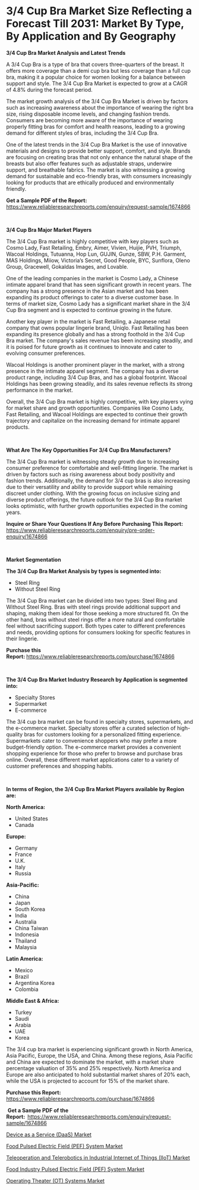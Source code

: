 <p><h1>3/4 Cup Bra Market Size Reflecting a Forecast Till 2031: Market By Type, By Application and By Geography</h1></p><p><strong>3/4 Cup Bra Market Analysis and Latest Trends</strong></p>
<p><p>A 3/4 Cup Bra is a type of bra that covers three-quarters of the breast. It offers more coverage than a demi cup bra but less coverage than a full cup bra, making it a popular choice for women looking for a balance between support and style. The 3/4 Cup Bra Market is expected to grow at a CAGR of 4.8% during the forecast period.</p><p>The market growth analysis of the 3/4 Cup Bra Market is driven by factors such as increasing awareness about the importance of wearing the right bra size, rising disposable income levels, and changing fashion trends. Consumers are becoming more aware of the importance of wearing properly fitting bras for comfort and health reasons, leading to a growing demand for different styles of bras, including the 3/4 Cup Bra.</p><p>One of the latest trends in the 3/4 Cup Bra Market is the use of innovative materials and designs to provide better support, comfort, and style. Brands are focusing on creating bras that not only enhance the natural shape of the breasts but also offer features such as adjustable straps, underwire support, and breathable fabrics. The market is also witnessing a growing demand for sustainable and eco-friendly bras, with consumers increasingly looking for products that are ethically produced and environmentally friendly.</p></p>
<p><strong>Get a Sample PDF of the Report:&nbsp;</strong> <a href="https://www.reliableresearchreports.com/enquiry/request-sample/1674866">https://www.reliableresearchreports.com/enquiry/request-sample/1674866</a></p>
<p>&nbsp;</p>
<p><strong>3/4 Cup Bra Major Market Players</strong></p>
<p><p>The 3/4 Cup Bra market is highly competitive with key players such as Cosmo Lady, Fast Retailing, Embry, Aimer, Vivien, Huijie, PVH, Triumph, Wacoal Holdings, Tutuanna, Hop Lun, GUJIN, Gunze, SBW, P.H. Garment, MAS Holdings, Miiow, Victoria’s Secret, Good People, BYC, Sunflora, Oleno Group, Gracewell, Gokaldas Images, and Lovable.</p><p>One of the leading companies in the market is Cosmo Lady, a Chinese intimate apparel brand that has seen significant growth in recent years. The company has a strong presence in the Asian market and has been expanding its product offerings to cater to a diverse customer base. In terms of market size, Cosmo Lady has a significant market share in the 3/4 Cup Bra segment and is expected to continue growing in the future.</p><p>Another key player in the market is Fast Retailing, a Japanese retail company that owns popular lingerie brand, Uniqlo. Fast Retailing has been expanding its presence globally and has a strong foothold in the 3/4 Cup Bra market. The company's sales revenue has been increasing steadily, and it is poised for future growth as it continues to innovate and cater to evolving consumer preferences.</p><p>Wacoal Holdings is another prominent player in the market, with a strong presence in the intimate apparel segment. The company has a diverse product range, including 3/4 Cup Bras, and has a global footprint. Wacoal Holdings has been growing steadily, and its sales revenue reflects its strong performance in the market.</p><p>Overall, the 3/4 Cup Bra market is highly competitive, with key players vying for market share and growth opportunities. Companies like Cosmo Lady, Fast Retailing, and Wacoal Holdings are expected to continue their growth trajectory and capitalize on the increasing demand for intimate apparel products.</p></p>
<p>&nbsp;</p>
<p><strong>What Are The Key Opportunities For 3/4 Cup Bra Manufacturers?</strong></p>
<p><p>The 3/4 Cup Bra market is witnessing steady growth due to increasing consumer preference for comfortable and well-fitting lingerie. The market is driven by factors such as rising awareness about body positivity and fashion trends. Additionally, the demand for 3/4 cup bras is also increasing due to their versatility and ability to provide support while remaining discreet under clothing. With the growing focus on inclusive sizing and diverse product offerings, the future outlook for the 3/4 Cup Bra market looks optimistic, with further growth opportunities expected in the coming years.</p></p>
<p><strong>Inquire or Share Your Questions If Any Before Purchasing This Report:</strong> <a href="https://www.reliableresearchreports.com/enquiry/pre-order-enquiry/1674866">https://www.reliableresearchreports.com/enquiry/pre-order-enquiry/1674866</a></p>
<p>&nbsp;</p>
<p><strong>Market Segmentation</strong></p>
<p><strong>The 3/4 Cup Bra Market Analysis by types is segmented into:</strong></p>
<p><ul><li>Steel Ring</li><li>Without Steel Ring</li></ul></p>
<p><p>The 3/4 Cup Bra market can be divided into two types: Steel Ring and Without Steel Ring. Bras with steel rings provide additional support and shaping, making them ideal for those seeking a more structured fit. On the other hand, bras without steel rings offer a more natural and comfortable feel without sacrificing support. Both types cater to different preferences and needs, providing options for consumers looking for specific features in their lingerie.</p></p>
<p><strong>Purchase this Report:&nbsp;</strong><a href="https://www.reliableresearchreports.com/purchase/1674866">https://www.reliableresearchreports.com/purchase/1674866</a></p>
<p>&nbsp;</p>
<p><strong>The 3/4 Cup Bra Market Industry Research by Application is segmented into:</strong></p>
<p><ul><li>Specialty Stores</li><li>Supermarket</li><li>E-commerce</li></ul></p>
<p><p>The 3/4 cup bra market can be found in specialty stores, supermarkets, and the e-commerce market. Specialty stores offer a curated selection of high-quality bras for customers looking for a personalized fitting experience. Supermarkets cater to convenience shoppers who may prefer a more budget-friendly option. The e-commerce market provides a convenient shopping experience for those who prefer to browse and purchase bras online. Overall, these different market applications cater to a variety of customer preferences and shopping habits.</p></p>
<p>&nbsp;</p>
<p><strong>In terms of Region, the 3/4 Cup Bra Market Players available by Region are:</strong></p>
<p>
    <p> <strong> North America: </strong>
        <ul>
            <li>United States</li>
            <li>Canada</li>
        </ul>
        </p> 
    <p> <strong> Europe: </strong>
        <ul>
            <li>Germany</li>
            <li>France</li>
            <li>U.K.</li>
            <li>Italy</li>
            <li>Russia</li>
        </ul>
        </p> 
    <p> <strong> Asia-Pacific: </strong>
        <ul>
            <li>China</li>
            <li>Japan</li>
            <li>South Korea</li>
            <li>India</li>
            <li>Australia</li>
            <li>China Taiwan</li>
            <li>Indonesia</li>
            <li>Thailand</li>
            <li>Malaysia</li>
        </ul>
        </p> 
    <p> <strong> Latin America: </strong>
        <ul>
            <li>Mexico</li>
            <li>Brazil</li>
            <li>Argentina Korea</li>
            <li>Colombia</li>
        </ul>
        </p> 
    <p> <strong> Middle East & Africa: </strong>
        <ul>
            <li>Turkey</li>
            <li>Saudi</li>
            <li>Arabia</li>
            <li>UAE</li>
            <li>Korea</li>
        </ul>
    </p>
    </p>
<p><p>The 3/4 cup bra market is experiencing significant growth in North America, Asia Pacific, Europe, the USA, and China. Among these regions, Asia Pacific and China are expected to dominate the market, with a market share percentage valuation of 35% and 25% respectively. North America and Europe are also anticipated to hold substantial market shares of 20% each, while the USA is projected to account for 15% of the market share.</p></p>
<p><strong>Purchase this Report: </strong><a href="https://www.reliableresearchreports.com/purchase/1674866">https://www.reliableresearchreports.com/purchase/1674866</a></p>
<p>&nbsp;<strong>Get a Sample PDF of the Report:&nbsp;&nbsp;</strong><a href="https://www.reliableresearchreports.com/enquiry/request-sample/1674866">https://www.reliableresearchreports.com/enquiry/request-sample/1674866</a></p>
<p><strong></strong></p>
<p><p><a href="https://medium.com/@patriciahanson2013/device-as-a-service-daas-market-the-key-to-successful-business-strategy-forecast-till-2031-9efa27bb3071">Device as a Service (DaaS) Market</a></p><p><a href="https://github.com/GroverBarry/Market-Research-Report-List-4/blob/main/food-pulsed-electric-field-pef-system-market.md">Food Pulsed Electric Field (PEF) System Market</a></p><p><a href="https://medium.com/@patriciahanson2013/teleoperation-and-telerobotics-in-industrial-internet-of-things-iiot-market-outlook-industry-676ea61080bc">Teleoperation and Telerobotics in Industrial Internet of Things (IIoT) Market</a></p><p><a href="https://github.com/lylyparadise/Market-Research-Report-List-2/blob/main/food-industry-pulsed-electric-field-pef-system-market.md">Food Industry Pulsed Electric Field (PEF) System Market</a></p><p><a href="https://medium.com/@susanwest38/operating-theater-ot-systems-market-outlook-industry-overview-and-forecast-2024-to-2031-0d23bc4e624f">Operating Theater (OT) Systems Market</a></p></p>